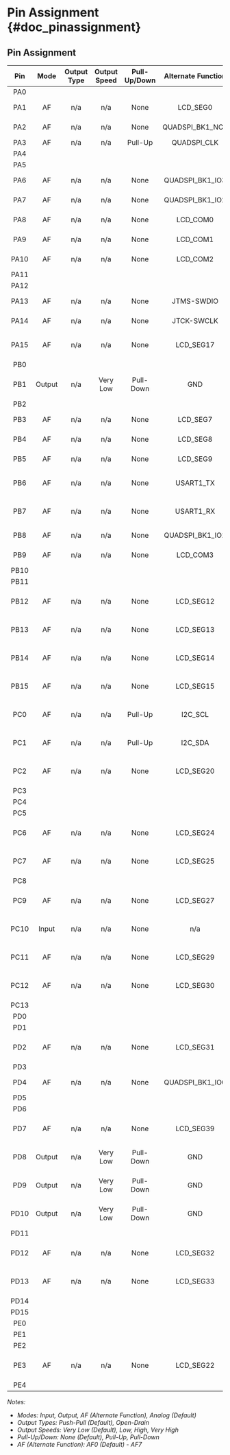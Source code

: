 # Pin Assignment {#doc_pinassignment}

## Pin Assignment
| Pin            | Mode   | Output Type | Output Speed | Pull-Up/Down | Alternate Function | Description                                |
|:--------------:|:------:|:-----------:|:------------:|:------------:|:------------------:|:------------------------------------------:|
| PA0            |        |             |              |              |                    | Unused                                     |
| PA1            | AF     | n/a         | n/a          | None         | LCD_SEG0           | LCD Driver Segment 0                       |
| PA2            | AF     | n/a         | n/a          | None         | QUADSPI_BK1_NCS    | QSPI Chip Select                           |
| PA3            | AF     | n/a         | n/a          | Pull-Up      | QUADSPI_CLK        | QSPI Clock                                 |
| PA4            |        |             |              |              |                    | Unused                                     |
| PA5            |        |             |              |              |                    | Unused                                     |
| PA6            | AF     | n/a         | n/a          | None         | QUADSPI_BK1_IO3    | QSPI I/O Pin 3                             |
| PA7            | AF     | n/a         | n/a          | None         | QUADSPI_BK1_IO2    | QSPI I/O Pin 2                             |
| PA8            | AF     | n/a         | n/a          | None         | LCD_COM0           | LCD Driver COM Port 0                      |
| PA9            | AF     | n/a         | n/a          | None         | LCD_COM1           | LCD Driver COM Port 1                      |
| PA10           | AF     | n/a         | n/a          | None         | LCD_COM2           | LCD Driver COM Port 2                      |
| PA11           |        |             |              |              |                    | Unused                                     |
| PA12           |        |             |              |              |                    | Unused                                     |
| PA13           | AF     | n/a         | n/a          | None         | JTMS-SWDIO         | Single Wire Data I/O                       |
| PA14           | AF     | n/a         | n/a          | None         | JTCK-SWCLK         | Single Wire Clock                          |
| PA15           | AF     | n/a         | n/a          | None         | LCD_SEG17          | LCD Driver Segment 17                      |
| PB0            |        |             |              |              |                    | Unused                                     |
| PB1            | Output | n/a         | Very Low     | Pull-Down    | GND                | Grounded for Wiring Purposes               |
| PB2            |        |             |              |              |                    | Unused                                     |
| PB3            | AF     | n/a         | n/a          | None         | LCD_SEG7           | LCD Driver Segment 7                       |
| PB4            | AF     | n/a         | n/a          | None         | LCD_SEG8           | LCD Driver Segment 8                       |
| PB5            | AF     | n/a         | n/a          | None         | LCD_SEG9           | LCD Driver Segment 9                       |
| PB6            | AF     | n/a         | n/a          | None         | USART1_TX          | UART TX Pin for debugging                  |
| PB7            | AF     | n/a         | n/a          | None         | USART1_RX          | UART RX Pin for debugging                  |
| PB8            | AF     | n/a         | n/a          | None         | QUADSPI_BK1_IO1    | QSPI I/O Pin 3                             |
| PB9            | AF     | n/a         | n/a          | None         | LCD_COM3           | LCD Driver COM Port 3                      |
| PB10           |        |             |              |              |                    | Unused                                     |
| PB11           |        |             |              |              |                    | Unused                                     |
| PB12           | AF     | n/a         | n/a          | None         | LCD_SEG12          | LCD Driver Segment 12                      |
| PB13           | AF     | n/a         | n/a          | None         | LCD_SEG13          | LCD Driver Segment 13                      |
| PB14           | AF     | n/a         | n/a          | None         | LCD_SEG14          | LCD Driver Segment 14                      |
| PB15           | AF     | n/a         | n/a          | None         | LCD_SEG15          | LCD Driver Segment 15                      |
| PC0            | AF     | n/a         | n/a          | Pull-Up      | I2C_SCL            | I2C Interface Serial Clock                 |
| PC1            | AF     | n/a         | n/a          | Pull-Up      | I2C_SDA            | I2C Interface Serial Data                  |
| PC2            | AF     | n/a         | n/a          | None         | LCD_SEG20          | LCD Driver Segment 20                      |
| PC3            |        |             |              |              |                    | Unused                                     |
| PC4            |        |             |              |              |                    | Unused                                     |
| PC5            |        |             |              |              |                    | Unused                                     |
| PC6            | AF     | n/a         | n/a          | None         | LCD_SEG24          | LCD Driver Segment 24                      |
| PC7            | AF     | n/a         | n/a          | None         | LCD_SEG25          | LCD Driver Segment 25                      |
| PC8            |        |             |              |              |                    | Unused                                     |
| PC9            | AF     | n/a         | n/a          | None         | LCD_SEG27          | LCD Driver Segment 27                      |
| PC10           | Input  | n/a         | n/a          | None         | n/a                | Input Pin for the Switch                   |
| PC11           | AF     | n/a         | n/a          | None         | LCD_SEG29          | LCD Driver Segment 29                      |
| PC12           | AF     | n/a         | n/a          | None         | LCD_SEG30          | LCD Driver Segment 30                      |
| PC13           |        |             |              |              |                    | Unused                                     |
| PD0            |        |             |              |              |                    | Unused                                     |
| PD1            |        |             |              |              |                    | Unused                                     |
| PD2            | AF     | n/a         | n/a          | None         | LCD_SEG31          | LCD Driver Segment 31                      |
| PD3            |        |             |              |              |                    | Unused                                     |
| PD4            | AF     | n/a         | n/a          | None         | QUADSPI_BK1_IO0    | QSPI I/O Pin 0                             |
| PD5            |        |             |              |              |                    | Unused                                     |
| PD6            |        |             |              |              |                    | Unused                                     |
| PD7            | AF     | n/a         | n/a          | None         | LCD_SEG39          | LCD Driver Segment 39                      |
| PD8            | Output | n/a         | Very Low     | Pull-Down    | GND                | Grounded for Wiring Purposes               |
| PD9            | Output | n/a         | Very Low     | Pull-Down    | GND                | Grounded for Wiring Purposes               |
| PD10           | Output | n/a         | Very Low     | Pull-Down    | GND                | Grounded for Wiring Purposes               |
| PD11           |        |             |              |              |                    | Unused                                     |
| PD12           | AF     | n/a         | n/a          | None         | LCD_SEG32          | LCD Driver Segment 32                      |
| PD13           | AF     | n/a         | n/a          | None         | LCD_SEG33          | LCD Driver Segment 33                      |
| PD14           |        |             |              |              |                    | Unused                                     |
| PD15           |        |             |              |              |                    | Unused                                     |
| PE0            |        |             |              |              |                    | Unused                                     |
| PE1            |        |             |              |              |                    | Unused                                     |
| PE2            |        |             |              |              |                    | Unused                                     |
| PE3            | AF     | n/a         | n/a          | None         | LCD_SEG22          | LCD Driver Segment 22 (?)                  |
| PE4            |        |             |              |              |                    | Unused                                     |


*Notes:*

- *Modes: Input, Output, AF (Alternate Function), Analog (Default)*
- *Output Types: Push-Pull (Default), Open-Drain*
- *Output Speeds: Very Low (Default), Low, High, Very High*
- *Pull-Up/Down: None (Default), Pull-Up, Pull-Down*
- *AF (Alternate Function): AF0 (Default) - AF7*
